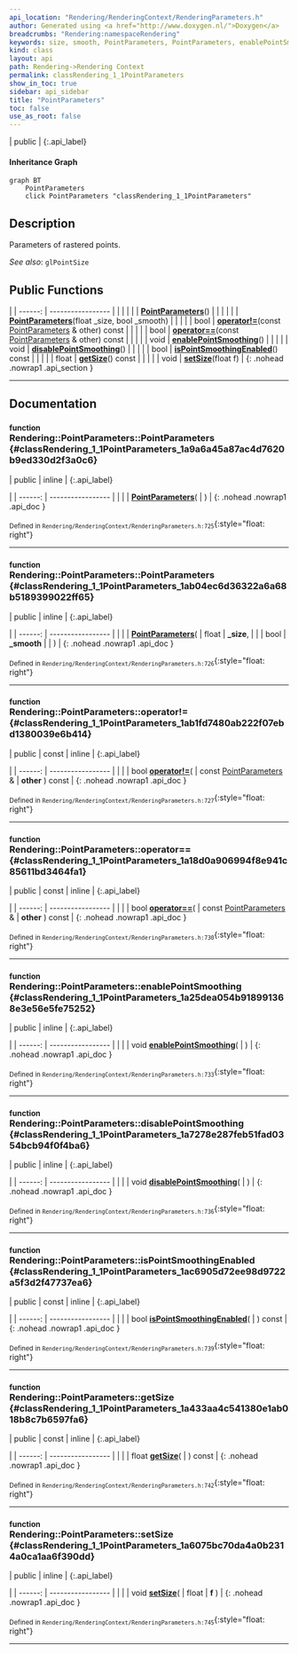 ```yaml
---
api_location: "Rendering/RenderingContext/RenderingParameters.h"
author: Generated using <a href="http://www.doxygen.nl/">Doxygen</a>
breadcrumbs: "Rendering:namespaceRendering"
keywords: size, smooth, PointParameters, PointParameters, enablePointSmoothing, disablePointSmoothing, isPointSmoothingEnabled, getSize, setSize
kind: class
layout: api
path: Rendering->Rendering Context
permalink: classRendering_1_1PointParameters
show_in_toc: true
sidebar: api_sidebar
title: "PointParameters"
toc: false
use_as_root: false
---
```


| public |
{:.api_label}

#### Inheritance Graph

```mermaid
graph BT
	PointParameters
	click PointParameters "classRendering_1_1PointParameters"
```

## Description

Parameters of rastered points.



*See also*: `glPointSize`





## Public Functions

|
| ------: | ----------------- |
|  | |
|  | **[PointParameters](#classRendering_1_1PointParameters_1a9a6a45a87ac4d7620b9ed330d2f3a0c6)**() |
|  | |
|  | **[PointParameters](#classRendering_1_1PointParameters_1ab04ec6d36322a6a68b5189399022ff65)**(float _size, bool _smooth) |
|  | |
| bool | **[operator!=](#classRendering_1_1PointParameters_1ab1fd7480ab222f07ebd1380039e6b414)**(const [PointParameters](classRendering_1_1PointParameters) & other) const |
|  | |
| bool | **[operator==](#classRendering_1_1PointParameters_1a18d0a906994f8e941c85611bd3464fa1)**(const [PointParameters](classRendering_1_1PointParameters) & other) const |
|  | |
| void | **[enablePointSmoothing](#classRendering_1_1PointParameters_1a25dea054b918991368e3e56e5fe75252)**() |
|  | |
| void | **[disablePointSmoothing](#classRendering_1_1PointParameters_1a7278e287feb51fad0354bcb94f0f4ba6)**() |
|  | |
| bool | **[isPointSmoothingEnabled](#classRendering_1_1PointParameters_1ac6905d72ee98d9722a5f3d2f47737ea6)**() const |
|  | |
| float | **[getSize](#classRendering_1_1PointParameters_1a433aa4c541380e1ab018b8c7b6597fa6)**() const |
|  | |
| void | **[setSize](#classRendering_1_1PointParameters_1a6075bc70da4a0b2314a0ca1aa6f390dd)**(float f) |
{: .nohead .nowrap1 .api_section }


-------------------------------------------------------------------

## Documentation

### <small>function</small><br/> Rendering::PointParameters::PointParameters {#classRendering_1_1PointParameters_1a9a6a45a87ac4d7620b9ed330d2f3a0c6}

| public | inline |
{:.api_label}

|
| ------: | ----------------- |
|  |
|  **[PointParameters](#classRendering_1_1PointParameters_1a9a6a45a87ac4d7620b9ed330d2f3a0c6)**( |  ) |
{: .nohead .nowrap1 .api_doc }





<sub>Defined in `Rendering/RenderingContext/RenderingParameters.h:725`</sub>{:style="float: right"}

-------------------------------------------------------------------

### <small>function</small><br/> Rendering::PointParameters::PointParameters {#classRendering_1_1PointParameters_1ab04ec6d36322a6a68b5189399022ff65}

| public | inline |
{:.api_label}

|
| ------: | ----------------- |
|  |
|  **[PointParameters](#classRendering_1_1PointParameters_1ab04ec6d36322a6a68b5189399022ff65)**( | float | **_size**, |
| | bool | **_smooth** |
|   ) |
{: .nohead .nowrap1 .api_doc }





<sub>Defined in `Rendering/RenderingContext/RenderingParameters.h:726`</sub>{:style="float: right"}

-------------------------------------------------------------------

### <small>function</small><br/> Rendering::PointParameters::operator!= {#classRendering_1_1PointParameters_1ab1fd7480ab222f07ebd1380039e6b414}

| public | const | inline |
{:.api_label}

|
| ------: | ----------------- |
|  |
| bool **[operator!=](#classRendering_1_1PointParameters_1ab1fd7480ab222f07ebd1380039e6b414)**( | const [PointParameters](classRendering_1_1PointParameters) & | **other** ) const |
{: .nohead .nowrap1 .api_doc }





<sub>Defined in `Rendering/RenderingContext/RenderingParameters.h:727`</sub>{:style="float: right"}

-------------------------------------------------------------------

### <small>function</small><br/> Rendering::PointParameters::operator== {#classRendering_1_1PointParameters_1a18d0a906994f8e941c85611bd3464fa1}

| public | const | inline |
{:.api_label}

|
| ------: | ----------------- |
|  |
| bool **[operator==](#classRendering_1_1PointParameters_1a18d0a906994f8e941c85611bd3464fa1)**( | const [PointParameters](classRendering_1_1PointParameters) & | **other** ) const |
{: .nohead .nowrap1 .api_doc }





<sub>Defined in `Rendering/RenderingContext/RenderingParameters.h:730`</sub>{:style="float: right"}

-------------------------------------------------------------------

### <small>function</small><br/> Rendering::PointParameters::enablePointSmoothing {#classRendering_1_1PointParameters_1a25dea054b918991368e3e56e5fe75252}

| public | inline |
{:.api_label}

|
| ------: | ----------------- |
|  |
| void **[enablePointSmoothing](#classRendering_1_1PointParameters_1a25dea054b918991368e3e56e5fe75252)**( |  ) |
{: .nohead .nowrap1 .api_doc }





<sub>Defined in `Rendering/RenderingContext/RenderingParameters.h:733`</sub>{:style="float: right"}

-------------------------------------------------------------------

### <small>function</small><br/> Rendering::PointParameters::disablePointSmoothing {#classRendering_1_1PointParameters_1a7278e287feb51fad0354bcb94f0f4ba6}

| public | inline |
{:.api_label}

|
| ------: | ----------------- |
|  |
| void **[disablePointSmoothing](#classRendering_1_1PointParameters_1a7278e287feb51fad0354bcb94f0f4ba6)**( |  ) |
{: .nohead .nowrap1 .api_doc }





<sub>Defined in `Rendering/RenderingContext/RenderingParameters.h:736`</sub>{:style="float: right"}

-------------------------------------------------------------------

### <small>function</small><br/> Rendering::PointParameters::isPointSmoothingEnabled {#classRendering_1_1PointParameters_1ac6905d72ee98d9722a5f3d2f47737ea6}

| public | const | inline |
{:.api_label}

|
| ------: | ----------------- |
|  |
| bool **[isPointSmoothingEnabled](#classRendering_1_1PointParameters_1ac6905d72ee98d9722a5f3d2f47737ea6)**( |  ) const |
{: .nohead .nowrap1 .api_doc }





<sub>Defined in `Rendering/RenderingContext/RenderingParameters.h:739`</sub>{:style="float: right"}

-------------------------------------------------------------------

### <small>function</small><br/> Rendering::PointParameters::getSize {#classRendering_1_1PointParameters_1a433aa4c541380e1ab018b8c7b6597fa6}

| public | const | inline |
{:.api_label}

|
| ------: | ----------------- |
|  |
| float **[getSize](#classRendering_1_1PointParameters_1a433aa4c541380e1ab018b8c7b6597fa6)**( |  ) const |
{: .nohead .nowrap1 .api_doc }





<sub>Defined in `Rendering/RenderingContext/RenderingParameters.h:742`</sub>{:style="float: right"}

-------------------------------------------------------------------

### <small>function</small><br/> Rendering::PointParameters::setSize {#classRendering_1_1PointParameters_1a6075bc70da4a0b2314a0ca1aa6f390dd}

| public | inline |
{:.api_label}

|
| ------: | ----------------- |
|  |
| void **[setSize](#classRendering_1_1PointParameters_1a6075bc70da4a0b2314a0ca1aa6f390dd)**( | float | **f** ) |
{: .nohead .nowrap1 .api_doc }





<sub>Defined in `Rendering/RenderingContext/RenderingParameters.h:745`</sub>{:style="float: right"}

-------------------------------------------------------------------

